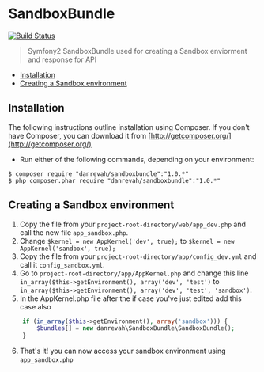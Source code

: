# SandboxBundle &nbsp; 
[![Build Status](https://travis-ci.org/danrevah/SandboxBundle.svg?branch=master)](https://travis-ci.org/danrevah/SandboxBundle)

> Symfony2 SandboxBundle
> used for creating a Sandbox enviorment and response for API

 * [Installation](#installation)
 * [Creating a Sandbox environment](#creating-a-sandbox-environment)

## Installation

The following instructions outline installation using Composer. If you don't
have Composer, you can download it from [http://getcomposer.org/](http://getcomposer.org/)

 * Run either of the following commands, depending on your environment:

```
$ composer require "danrevah/sandboxbundle":"1.0.*" 
$ php composer.phar require "danrevah/sandboxbundle":"1.0.*"
```


## Creating a Sandbox environment

1. Copy the file from your `project-root-directory/web/app_dev.php` and call the new file `app_sandbox.php`.
2. Change `$kernel = new AppKernel('dev', true);` to `$kernel = new AppKernel('sandbox', true);`
3. Copy the file from your `project-root-directory/app/config_dev.yml` and call it `config_sandbox.yml`.
4. Go to `project-root-directory/app/AppKernel.php` and change this line `in_array($this->getEnvironment(), array('dev', 'test')` to `in_array($this->getEnvironment(), array('dev', 'test', 'sandbox')`.
5. In the AppKernel.php file after the if case you've just edited add this case also
```php
    if (in_array($this->getEnvironment(), array('sandbox'))) {
        $bundles[] = new danrevah\SandboxBundle\SandboxBundle();
    }
```
6. That's it! you can now access your sandbox environment using `app_sandbox.php`
